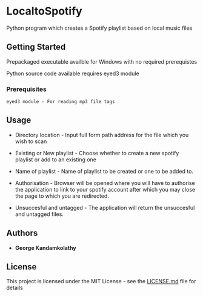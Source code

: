 # LocaltoSpotify

Python program which creates a Spotify playlist based on local music files

## Getting Started

Prepackaged executable availble for Windows with no required prerequistes

Python source code available requires eyed3 module

### Prerequisites

    eyed3 module - For reading mp3 file tags

## Usage

* Directory location - Input full form path address for the file which you wish to scan
* Existing or New playlist - Choose whether to create a new spotify playlist or add to an existing one
* Name of playlist - Name of playlist to be created or one to be added to.

* Authorisation - Browser will be opened where you will have to authorise the application to link to your spotify account after which you may close the page to which you are redirected.

* Unsuccesful and untagged - The application will return the unsuccesful and untagged files.
## Authors

* **George Kandamkolathy**

## License

This project is licensed under the MIT License - see the [LICENSE.md](LICENSE.md) file for details

